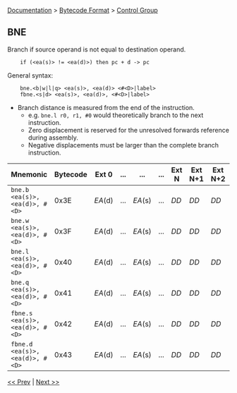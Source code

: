 [Documentation](../../README.md) > [Bytecode Format](../README.md) > [Control Group](../InstructionsControl.md)

## BNE

Branch if source operand is not equal to destination operand.

        if (<ea(s)> != <ea(d)>) then pc + d -> pc

General syntax:

        bne.<b|w|l|q> <ea(s)>, <ea(d)> <#<D>|label>
        fbne.<s|d> <ea(s)>, <ea(d)>, <#<D>|label>

* Branch distance is measured from the end of the instruction.
    - e.g. `bne.l r0, r1, #0` would theoretically branch to the next instruction.
    - Zero displacement is reserved for the unresolved forwards reference during assembly.
    - Negative displacements must be larger than the complete branch instruction.

| Mnemonic | Bytecode | Ext 0 | ... | ... | ... | Ext N | Ext N+1 | Ext N+2 | Ext N+3 |
| - | - | - | - | - | - | - | - | - | - |
| `bne.b <ea(s)>, <ea(d)>, #<D>` | 0x3E | *EA*(d) | ... | *EA*(s) | ... | *DD* | *DD* | *DD* | *DD* |
| `bne.w <ea(s)>, <ea(d)>, #<D>` | 0x3F | *EA*(d) | ... | *EA*(s) | ... | *DD* | *DD* | *DD* | *DD* |
| `bne.l <ea(s)>, <ea(d)>, #<D>` | 0x40 | *EA*(d) | ... | *EA*(s) | ... | *DD* | *DD* | *DD* | *DD* |
| `bne.q <ea(s)>, <ea(d)>, #<D>` | 0x41 | *EA*(d) | ... | *EA*(s) | ... | *DD* | *DD* | *DD* | *DD* |
| `fbne.s <ea(s)>, <ea(d)>, #<D>` | 0x42 | *EA*(d) | ... | *EA*(s) | ... | *DD* | *DD* | *DD* | *DD* |
| `fbne.d <ea(s)>, <ea(d)>, #<D>` | 0x43 | *EA*(d) | ... | *EA*(s) | ... | *DD* | *DD* | *DD* | *DD* |

[<< Prev](./c_15.md) | [Next >>](./c_17.md)
